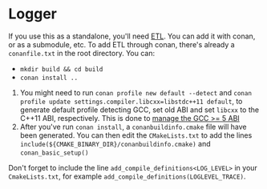 # Logger

If you use this as a standalone, you'll need [ETL](https://github.com/ETLCPP/etl).
You can add it with conan, or as a submodule, etc.
To add ETL through conan, there's already a `conanfile.txt` in the root directory. You can:

- `mkdir build && cd build`
- `conan install ..`

1. You might need to run `conan profile new default --detect` and `conan profile update settings.compiler.libcxx=libstdc++11 default`, to generate default profile detecting GCC, set old ABI and set `libcxx` to the C++11 ABI, respectively. This is done to [manage the GCC >= 5 ABI](https://docs.conan.io/en/latest/howtos/manage_gcc_abi.html#manage-gcc-abi)
2. After you've run `conan install`, a `conanbuildinfo.cmake` file will have been generated. You can then edit the `CMakeLists.txt` to add the lines `include(${CMAKE_BINARY_DIR}/conanbuildinfo.cmake)` and `conan_basic_setup()`

Don't forget to include the line `add_compile_definitions<LOG_LEVEL>` in your `CmakeLists.txt`, for example `add_compile_definitions(LOGLEVEL_TRACE)`.
